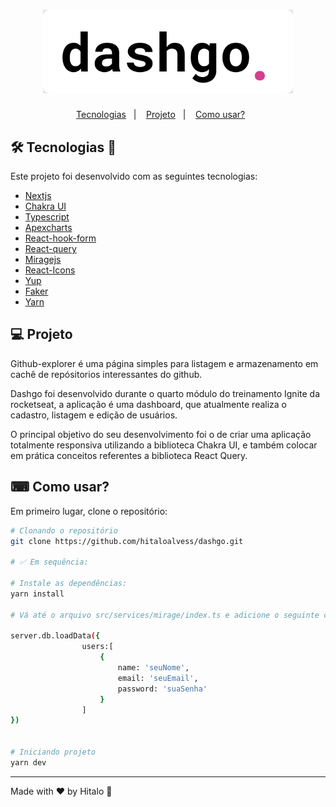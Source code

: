 <h1 align="center">
  <img alt="logo dashgo" title="dashgo" src=".github/logo.svg" width="400px" />
</h1>

<!-- <p align="center">
     <img src=".github/preview.gif" alt="github-explorer demo" />
</p> -->

<p align="center">
  <a href="#-tecnologias">Tecnologias</a>&nbsp;&nbsp;&nbsp;|&nbsp;&nbsp;&nbsp;
  <a href="#-projeto">Projeto</a>&nbsp;&nbsp;&nbsp;|&nbsp;&nbsp;&nbsp;
  <a href="#-como-usar?">Como usar?</a>&nbsp;&nbsp;&nbsp;&nbsp;&nbsp;&nbsp;
</p>

## 🛠 Tecnologias 🚀

Este projeto foi desenvolvido com as seguintes tecnologias:

- <a href="https://pt-br.reactjs.org/">Nextjs</a>
- <a href="https://chakra-ui.com/">Chakra UI</a>
- <a href="https://www.typescriptlang.org/">Typescript</a>
- <a href="https://apexcharts.com/">Apexcharts</a>
- <a href="https://react-hook-form.com/">React-hook-form</a>
- <a href="https://react-query.tanstack.com/">React-query</a>
- <a href="https://miragejs.com/">Miragejs</a>
- <a href="https://react-icons.github.io/react-icons/">React-Icons</a>
- <a href="https://github.com/jquense/yup">Yup</a>
- <a href="https://github.com/marak/Faker.js/">Faker</a>
- <a href="https://yarnpkg.com/">Yarn</a>

## 💻 Projeto

<p>Github-explorer é uma página simples para listagem e armazenamento em cachê de repósitorios interessantes do github.</p>
<p>Dashgo foi desenvolvido durante o quarto módulo do treinamento Ignite da rocketseat, a aplicação é uma dashboard, que atualmente realiza o cadastro, listagem e edição de usuários.</p>
<p>O principal objetivo do seu desenvolvimento foi o de criar uma aplicação totalmente responsiva utilizando a biblioteca Chakra UI, e também colocar em prática conceitos referentes a biblioteca React Query.</p>


## ⌨ Como usar?

Em primeiro lugar, clone o repositório:

```bash
# Clonando o repositório
git clone https://github.com/hitaloalvess/dashgo.git

# ✅ Em sequência:

# Instale as dependências:
yarn install

# Vá até o arquivo src/services/mirage/index.ts e adicione o seguinte código dentro de seeds:

server.db.loadData({
                users:[
                    {
                        name: 'seuNome',
                        email: 'seuEmail',
                        password: 'suaSenha'
                    }
                ]
})
 

# Iniciando projeto
yarn dev
```

---
Made with ♥ by Hitalo 🚀